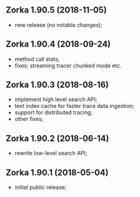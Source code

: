 Zorka 1.90.5 (2018-11-05)
-------------------------

* new release (no notable changes);


Zorka 1.90.4 (2018-09-24)
-------------------------

* method call stats;
* fixes: streaming tracer chunked mode etc. 


Zorka 1.90.3 (2018-08-16)
-------------------------

* implement high level search API;
* text index cache for faster trace data ingestion;
* support for distributed tracing; 
* other fixes;


Zorka 1.90.2 (2018-06-14)
-------------------------

* rewrite low-level search API;


Zorka 1.90.1 (2018-05-04)
-------------------------

* initial public release;


